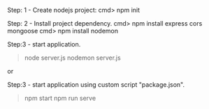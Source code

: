 
Step: 1 - Create nodejs project:
cmd> npm init

Step: 2 - Install project dependency.
cmd> npm install express cors mongoose
cmd> npm install nodemon

Step:3 - start application.
>node server.js
>nodemon server.js

or 

Step:3 - start application using custom script "package.json".
>npm start
>npm run serve
